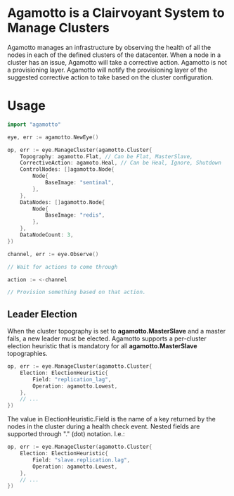 # Agamotto is a Clairvoyant System to Manage Clusters

Agamotto manages an infrastructure by observing the health of all the nodes in 
each of the defined clusters of the datacenter.  When a node in a cluster has an issue,
Agamotto will take a corrective action.  Agamotto is not a provisioning layer. Agamotto
will notify the provisioning layer of the suggested corrective action to take based
on the cluster configuration.

# Usage
```go
import "agamotto"

eye, err := agamotto.NewEye()

op, err := eye.ManageCluster(agamotto.Cluster{
    Topography: agamotto.Flat, // Can be Flat, MasterSlave,
    CorrectiveAction: agamoto.Heal, // Can be Heal, Ignore, Shutdown
    ControlNodes: []agamotto.Node{
		Node{
			BaseImage: "sentinal",
		},
	},
	DataNodes: []agamotto.Node{
		Node{
			BaseImage: "redis",
		},
	},
	DataNodeCount: 3,
})

channel, err := eye.Observe()

// Wait for actions to come through

action := <-channel

// Provision something based on that action.
```

## Leader Election

When the cluster topography is set to __agamotto.MasterSlave__ and a master fails, a new leader must
be elected.  Agamotto supports a per-cluster election heuristic that is mandatory for all
__agamotto.MasterSlave__ topographies.

```go
op, err := eye.ManageCluster(agamotto.Cluster{
    Election: ElectionHeuristic{
        Field: "replication_lag",
        Operation: agamotto.Lowest,
    },
    // ...
})
```

The value in ElectionHeuristic.Field is the name of a key returned by the nodes in the cluster
during a health check event.  Nested fields are supported through "." (dot) notation.  I.e.:

```go
op, err := eye.ManageCluster(agamotto.Cluster{
    Election: ElectionHeuristic{
        Field: "slave.replication.lag",
        Operation: agamotto.Lowest,
    },
    // ...
})
```